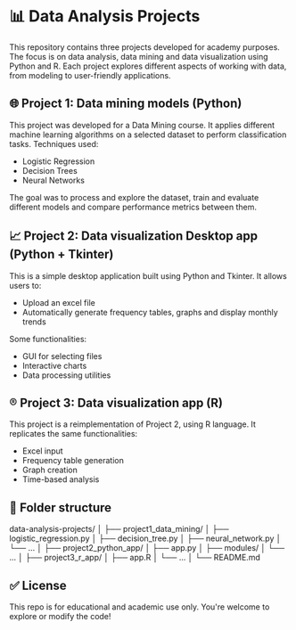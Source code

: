# 📊 Data Analysis Projects

This repository contains three projects developed for academy purposes. The focus is on data analysis, data mining and data visualization using Python and R.
Each project explores different aspects of working with data, from modeling to user-friendly applications.

## 🌐 Project 1: Data mining models (Python)

This project was developed for a Data Mining course. It applies different machine learning algorithms on a selected dataset to perform classification tasks.
Techniques used:

- Logistic Regression
- Decision Trees
- Neural Networks

The goal was to process and explore the dataset, train and evaluate different models and compare performance metrics between them.

## 📈 Project 2: Data visualization Desktop app (Python + Tkinter)

This is a simple desktop application built using Python and Tkinter.
It allows users to:

- Upload an excel file
- Automatically generate frequency tables, graphs and display monthly trends

Some functionalities:

- GUI for selecting files
- Interactive charts
- Data processing utilities

## ®️ Project 3: Data visualization app (R)

This project is a reimplementation of Project 2, using R language. It replicates the same functionalities:

- Excel input
- Frequency table generation
- Graph creation
- Time-based analysis

## 📂 Folder structure

data-analysis-projects/
│
├── project1_data_mining/
│   ├── logistic_regression.py
│   ├── decision_tree.py
│   ├── neural_network.py
│   └── ...
│
├── project2_python_app/
│   ├── app.py
│   ├── modules/
│   └── ...
│
├── project3_r_app/
│   ├── app.R
│   └── ...
│
└── README.md

## ✅ License

This repo is for educational and academic use only. You're welcome to explore or modify the code!
